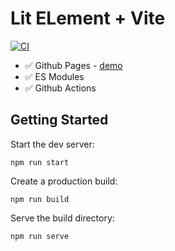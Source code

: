 # Lit ELement + Vite

[![CI](https://github.com/rodydavis/vite-lit-element-starter/actions/workflows/ci.yml/badge.svg)](https://github.com/rodydavis/vite-lit-element-starter/actions/workflows/ci.yml)

- ✅ Github Pages - [demo](https://rodydavis.github.io/vite-lit-element-starter/)
- ✅ ES Modules
- ✅ Github Actions

## Getting Started

Start the dev server:

`npm run start`

Create a production build:

`npm run build`

Serve the build directory:

`npm run serve`
